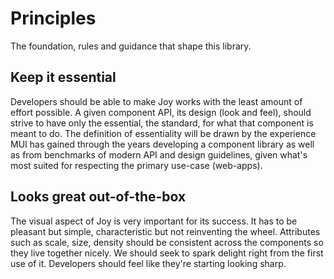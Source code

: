 # Principles

<p class="description">The foundation, rules and guidance that shape this library.</p>

## Keep it essential

Developers should be able to make Joy works with the least amount of effort possible. A given component API, its design (look and feel), should strive to have only the essential, the standard, for what that component is meant to do. The definition of essentiality will be drawn by the experience MUI has gained through the years developing a component library as well as from benchmarks of modern API and design guidelines, given what's most suited for respecting the primary use-case (web-apps).

## Looks great **out-of-the-box**

The visual aspect of Joy is very important for its success. It has to be pleasant but simple, characteristic but not reinventing the wheel. Attributes such as scale, size, density should be consistent across the components so they live together nicely. We should seek to spark delight right from the first use of it. Developers should feel like they're starting looking sharp.
